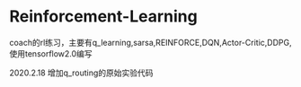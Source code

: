 # Reinforcement-Learning
coach的rl练习，主要有q_learning,sarsa,REINFORCE,DQN,Actor-Critic,DDPG,使用tensorflow2.0编写

2020.2.18 增加q_routing的原始实验代码
